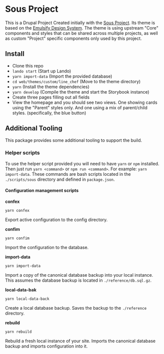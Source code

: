 # Sous Project

This is a Drupal Project Created initially with the [Sous Project](https://github.com/fourkitchens/sous-drupal-project).
Its theme is based on the [Emulsify Design System](https://github.com/emulsify-ds/emulsify-design-system).
The theme is using upstream "Core" components and styles that can be shared across multiple projects, as well as custom "Project" specific components only used by this project.


## Install

- Clone this repo
- `lando start` (Start up Lando)
- `yarn import-data` (Import the provided database)
- `cd web/themes/custom/line_chef` (Move to the theme directory)
- `yarn` (Install the theme dependencies)
- `yarn develop` (Compile the theme and start the Storybook instance)
- Create three pages filling out all fields
- View the homepage and you should see two views. One showing cards using the "Parent" styles only. And one using a mix of parent/child styles. (specifically, the blue button)

## Additional Tooling

This package provides some additional tooling to support the build.

### Helper scripts

To use the helper script provided you will need to have `yarn` or `npm` installed. Then just run `yarn <command>` or `npm run <command>`. For example: `yarn import-data`. These commands are bash scripts located in the `./scripts/sous` directory and defined in `package.json`.

#### Configuration management scripts

**confex**

```
yarn confex
```

Export active configuration to the config directory.

**confim**

```
yarn confim
```

Import the configuration to the database.

**import-data**

```
yarn import-data
```

Import a copy of the canonical database backup into your local instance. This assumes the database backup is located in `./reference/db.sql.gz`.

**local-data-bak**

```
yarn local-data-back
```

Create a local database backup. Saves the backup to the `./reference` directory.

**rebuild**

```
yarn rebuild
```

Rebuild a fresh local instance of your site. Imports the canonical database backup and imports configuration into it.
